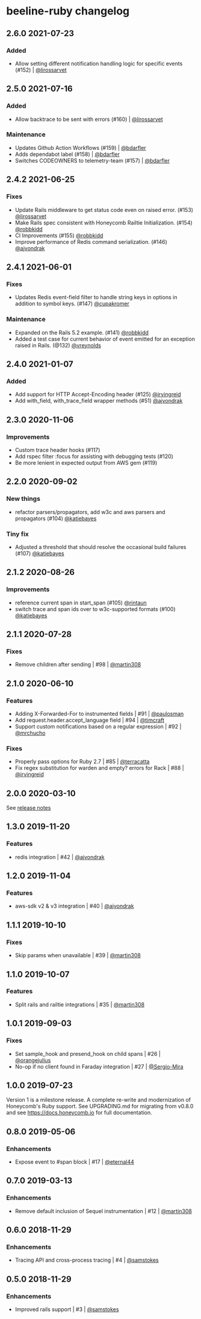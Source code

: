 # beeline-ruby changelog

## 2.6.0 2021-07-23

### Added

- Allow setting different notification handling logic for specific events (#152) | [@lirossarvet](https://github.com/lirossarvet)

## 2.5.0 2021-07-16

### Added

- Allow backtrace to be sent with errors (#160) | [@lirossarvet](https://github.com/lirossarvet)

### Maintenance

- Updates Github Action Workflows (#159) | [@bdarfler](https://github.com/bdarfler)
- Adds dependabot label (#158) | [@bdarfler](https://github.com/bdarfler)
- Switches CODEOWNERS to telemetry-team (#157) | [@bdarfler](https://github.com/bdarfler)

## 2.4.2 2021-06-25

### Fixes

- Update Rails middleware to get status code even on raised error. (#153) [@lirossarvet](https://github.com/lirossarvet)
- Make Rails spec consistent with Honeycomb Railtie Initialization. (#154) [@robbkidd](https://github.com/robbkidd)
- CI Improvements (#155) [@robbkidd](https://github.com/robbkidd)
- Improve performance of Redis command serialization. (#146) [@ajvondrak](https://github.com/ajvondrak)

## 2.4.1 2021-06-01

### Fixes

- Updates Redis event-field filter to handle string keys in options in
  addition to symbol keys. (#147) [@cupakromer](https://github.com/cupakromer)

### Maintenance

- Expanded on the Rails 5.2 example. (#141) [@robbkidd](https://github.com/robbkidd)
- Added a test case for current behavior of event emitted for an
  exception raised in Rails. (@132) [@vreynolds](https://github.com/vreynolds)

## 2.4.0 2021-01-07
### Added
- Add support for HTTP Accept-Encoding header (#125) [@irvingreid](https://github.com/irvingreid)
- Add with_field, with_trace_field wrapper methods (#51) [@ajvondrak](https://github.com/ajvondrak)

## 2.3.0 2020-11-06
### Improvements
- Custom trace header hooks (#117)
- Add rspec filter :focus for assisting with debugging tests (#120)
- Be more lenient in expected output from AWS gem (#119)

## 2.2.0 2020-09-02
### New things
- refactor parsers/propagators, add w3c and aws parsers and propagators (#104) [@katiebayes](https://github.com/katiebayes)

### Tiny fix
- Adjusted a threshold that should resolve the occasional build failures (#107) [@katiebayes](https://github.com/katiebayes)

## 2.1.2 2020-08-26
### Improvements
- reference current span in start_span (#105) [@rintaun](https://github.com/rintaun)
- switch trace and span ids over to w3c-supported formats (#100) [@katiebayes](https://github.com/katiebayes)

## 2.1.1 2020-07-28
### Fixes
- Remove children after sending | #98 | [@martin308](https://github.com/martin308)

## 2.1.0 2020-06-10
### Features
- Adding X-Forwarded-For to instrumented fields | #91 | [@paulosman](https://github.com/paulosman)
- Add request.header.accept_language field | #94 | [@timcraft](https://github.com/timcraft)
- Support custom notifications based on a regular expression | #92 | [@mrchucho](https://github.com/mrchucho)

### Fixes
- Properly pass options for Ruby 2.7 | #85 | [@terracatta](https://github.com/terracatta)
- Fix regex substitution for warden and empty? errors for Rack | #88 | [@irvingreid](https://github.com/irvingreid)

## 2.0.0 2020-03-10
See [release notes](https://github.com/honeycombio/beeline-ruby/releases/tag/v2.0.0)

## 1.3.0 2019-11-20
### Features
- redis integration | #42 | [@ajvondrak](https://github.com/ajvondrak)

## 1.2.0 2019-11-04
### Features
- aws-sdk v2 & v3 integration | #40 | [@ajvondrak](https://github.com/ajvondrak)

## 1.1.1 2019-10-10
### Fixes
- Skip params when unavailable | #39 | [@martin308](https://github.com/martin308)

## 1.1.0 2019-10-07
### Features
- Split rails and railtie integrations | #35 | [@martin308](https://github.com/martin308)

## 1.0.1 2019-09-03
### Fixes
- Set sample_hook and presend_hook on child spans | #26 | [@orangejulius](https://github.com/orangejulius)
- No-op if no client found in Faraday integration | #27 | [@Sergio-Mira](https://github.com/Sergio-Mira)

## 1.0.0 2019-07-23
Version 1 is a milestone release. A complete re-write and modernization of Honeycomb's Ruby support.
See UPGRADING.md for migrating from v0.8.0 and see https://docs.honeycomb.io for full documentation.

## 0.8.0 2019-05-06
### Enhancements
- Expose event to #span block | #17 | [@eternal44](https://github.com/eternal44)

## 0.7.0 2019-03-13
### Enhancements
- Remove default inclusion of Sequel instrumentation | #12 | [@martin308](https://github.com/martin308)

## 0.6.0 2018-11-29
### Enhancements
- Tracing API and cross-process tracing | #4 | [@samstokes](https://github.com/samstokes)

## 0.5.0 2018-11-29
### Enhancements
- Improved rails support | #3 | [@samstokes](https://github.com/samstokes)
